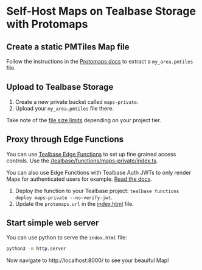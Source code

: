 # Self-Host Maps on Tealbase Storage with Protomaps

## Create a static PMTiles Map file

Follow the instructions in the [Protomaps docs](https://docs.protomaps.com/guide/getting-started) to extract a `my_area.pmtiles` file.

## Upload to Tealbase Storage

1. Create a new private bucket called `maps-private`.
2. Upload your `my_area.pmtiles` file there.

Take note of the [file size limits](https://tealbase.com/docs/guides/storage/uploads/file-limits#global-file-size) depending on your project tier.

## Proxy through Edge Functions

You can use [Tealbase Edge Functions](https://tealbase.com/edge-functions) to set up fine grained access controls. Use the [/tealbase/functions/maps-private/index.ts](/tealbase/functions/maps-private/index.ts).

You can also use Edge Functions with Tealbase Auth JWTs to only render Maps for authenticated users for example. [Read the docs](https://tealbase.com/docs/guides/functions/auth).

1. Deploy the function to your Tealbase project: `tealbase functions deploy maps-private --no-verify-jwt`.
2. Update the `protomaps.url` in the [index.html](/index.html) file.

## Start simple web server

You can use python to serve the `index.html` file:

```bash
python3 -m http.server
```

Now navigate to http://localhost:8000/ to see your beauiful Map!
